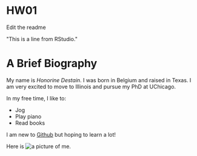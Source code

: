 # HW01
Edit the readme

"This is a line from RStudio."

# A Brief Biography
My name is *Honorine Destain*. I was born in Belgium and raised in Texas. I am very excited to move to Illinois and pursue my PhD at UChicago.

In my free time, I like to: 
* Jog
* Play piano
* Read books

I am new to [Github](http://github.com) but hoping to learn a lot!

Here is ![a picture of me.](/HW01/IMG_1437.JPG)